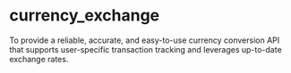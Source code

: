# currency_exchange
To provide a reliable, accurate, and easy-to-use currency conversion API that supports user-specific transaction tracking and leverages up-to-date exchange rates.
